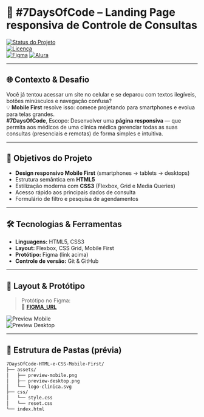 <!-- ============================= -->
<!--   README para 7DaysOfCode –   -->
<!--  HTML & CSS (Mobile First)    -->
<!-- ============================= -->

# 🚀 #7DaysOfCode – Landing Page responsiva de Controle de Consultas

[![Status do Projeto](https://img.shields.io/badge/status-em%20desenvolvimento-yellow)](https://github.com/k3L0w/7DaysOfCode-HTML-e-CSS-Mobile-First)  
[![Licença](https://img.shields.io/badge/licença-MIT-blue)](./LICENSE)  
[![Figma](https://img.shields.io/badge/design-Figma-red)](FIGMA_URL)
[![Alura](https://img.shields.io/badge/formação-Alura-blue)](FIGMA_URL)

---

## 🌐 Contexto & Desafio

Você já tentou acessar um site no celular e se deparou com textos ilegíveis, botões minúsculos e navegação confusa?  
💡 **Mobile First** resolve isso: comece projetando para smartphones e evolua para telas grandes.  
**#7DaysOfCode**, Escopo: Desenvolver uma **página responsiva** — que permita aos médicos de uma clínica médica gerenciar todas as suas consultas (presenciais e remotas) de forma simples e intuitiva.

---

## 🎯 Objetivos do Projeto

- **Design responsivo Mobile First** (smartphones → tablets → desktops)  
- Estrutura semântica em **HTML5**  
- Estilização moderna com **CSS3** (Flexbox, Grid e Media Queries)  
- Acesso rápido aos principais dados de consulta  
- Formulário de filtro e pesquisa de agendamentos  

---

## 🛠️ Tecnologias & Ferramentas

- **Linguagens:** HTML5, CSS3  
- **Layout:** Flexbox, CSS Grid, Mobile First  
- **Protótipo:** Figma (link acima)  
- **Controle de versão:** Git & GitHub  

---

## 🎨 Layout & Protótipo

> Protótipo no Figma:  
> 🔗 **[FIGMA_URL](https://empresas.alura.com.br/e3t/Ctc/I8+113/d2z6gD04/VX5Y6D3qHJg2N6Yj_vsxKrJvW2dmkKk5vzhXjN74Pqvb3lYMRW8wLKSR6lZ3mTW2M_Zz98nj7tPW2C8Gr22YS7pnW99P3Ns45nWrHW2ShYb13N2YtBW19CrKD89Vv1xW5Kmml_7MKWVhW2Hhl_X9cdNpwW4y-RB18M5mKsW4VZMSb2j7qF9W44wN1J1bvrDkW8rcY0H7mgvJBW8cb4sx4JFLLZW1prpPC1sz-dYW8wcVJx6DYkN_N26-PtmcqyrjW3jfsj26wmHpsW3wc4f48pBhN4W8BM0c985RcqkW3yQnVx3knQGNW3V-BWq5bfBZTW8nj5py3CRzm4W1GdWr_8VNPgsW77Qsh64JtKjcN1fGj-dDn_YZN4S-DWdw5Mg3W8w7LWK4FK2_8W3G5BmW5DcnLNMKzRZkVyxq8f7PDrN604)**  

![Preview Mobile](./assets/preview-mobile.png)  
![Preview Desktop](./assets/preview-desktop.png)

---

## 📂 Estrutura de Pastas (prévia)

```bash
7DaysOfCode-HTML-e-CSS-Mobile-First/
├── assets/
│   ├── preview-mobile.png
│   ├── preview-desktop.png
│   └── logo-clinica.svg
├── css/
│   └── style.css
│   └── reset.css
└── index.html
